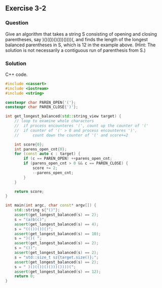 ## Exercise 3-2
### Question

Give an algorithm that takes a string S consisting of opening and closing
parentheses, say )()(())()()))())))(, and finds the length of the longest balanced
parentheses in S, which is 12 in the example above. (Hint: The solution is not
necessarily a contiguous run of parenthesis from S.)


### Solution

C++ code.

```c++
#include <cassert>
#include <iostream>
#include <string>

constexpr char PAREN_OPEN{'('};
constexpr char PAREN_CLOSE{')'};

int get_longest_balanced(std::string_view target) {
    // loop to examine whole charactors
    //  if process encounteres '(', count up the counter of '('
    //  if counter of '(' > 0 and process encounteres ')',
    //      count down the counter of '(' and score+=2

    int score{0};
    int parens_open_cnt{0};
    for (const auto c : target) {
        if (c == PAREN_OPEN) ++parens_open_cnt;
        if (parens_open_cnt > 0 && c == PAREN_CLOSE) {
            score += 2;
            --parens_open_cnt;
        }
    }

    return score;
}

int main(int argc, char const* argv[]) {
    std::string s{"()"};
    assert(get_longest_balanced(s) == 2);
    s = "(a)b(c)";
    assert(get_longest_balanced(s) == 4);
    s = "((())())()";
    assert(get_longest_balanced(s) == 10);
    s = ")()( ";
    assert(get_longest_balanced(s) == 2);
    s = "())";
    assert(get_longest_balanced(s) == 2);
    s = "std::size_t sz{target.size()};";
    assert(get_longest_balanced(s) == 2);
    s = " )()(())()()))())))(";
    assert(get_longest_balanced(s) == 12);
    return 0;
}

```

